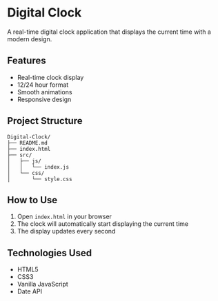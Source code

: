 # Digital Clock

A real-time digital clock application that displays the current time with a modern design.

## Features

- Real-time clock display
- 12/24 hour format
- Smooth animations
- Responsive design

## Project Structure

```
Digital-Clock/
├── README.md
├── index.html
├── src/
│   ├── js/
│   │   └── index.js
│   └── css/
│       └── style.css
```

## How to Use

1. Open `index.html` in your browser
2. The clock will automatically start displaying the current time
3. The display updates every second

## Technologies Used

- HTML5
- CSS3
- Vanilla JavaScript
- Date API

